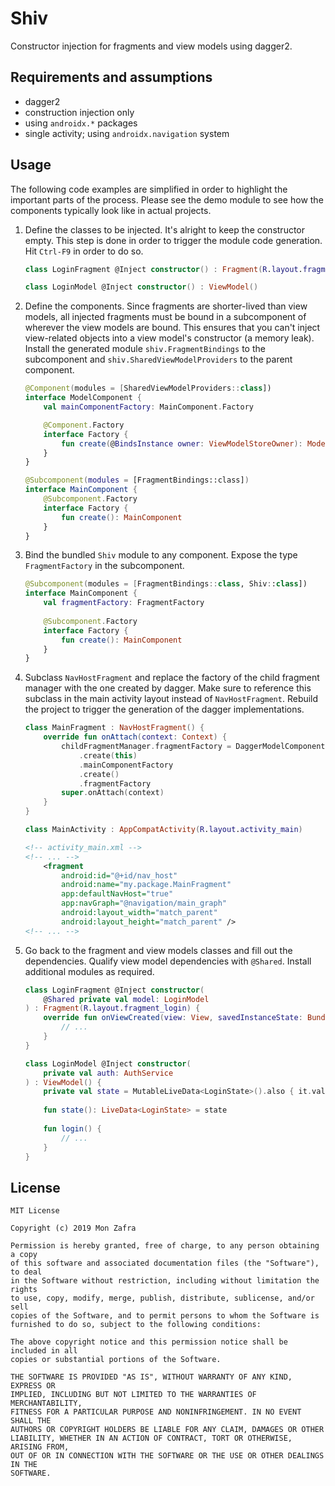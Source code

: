 # Shiv
Constructor injection for fragments and view models using dagger2.


## Requirements and assumptions
- dagger2
- construction injection only
- using `androidx.*` packages
- single activity; using `androidx.navigation` system


## Usage
The following code examples are simplified in order to highlight the important parts
of the process. Please see the demo module to see how the components typically look
like in actual projects.

1. Define the classes to be injected. It's alright to keep the constructor empty.
   This step is done in order to trigger the module code generation. Hit `Ctrl-F9`
   in order to do so.

    ```kotlin
    class LoginFragment @Inject constructor() : Fragment(R.layout.fragment_login)
    
    class LoginModel @Inject constructor() : ViewModel()
    ```

2. Define the components. Since fragments are shorter-lived than view models, all
   injected fragments must be bound in a subcomponent of wherever the view models
   are bound. This ensures that you can't inject view-related objects into
   a view model's constructor (a memory leak). Install the generated module
   `shiv.FragmentBindings` to the subcomponent and `shiv.SharedViewModelProviders`
   to the parent component.
   
    ```kotlin
    @Component(modules = [SharedViewModelProviders::class])
    interface ModelComponent {
        val mainComponentFactory: MainComponent.Factory
    
        @Component.Factory
        interface Factory {
            fun create(@BindsInstance owner: ViewModelStoreOwner): ModelComponent
        }
    }
    
    @Subcomponent(modules = [FragmentBindings::class])
    interface MainComponent {
        @Subcomponent.Factory
        interface Factory {
            fun create(): MainComponent
        }
    }
    ```

3. Bind the bundled `Shiv` module to any component. Expose the type `FragmentFactory` in the
   subcomponent.

    ```kotlin
    @Subcomponent(modules = [FragmentBindings::class, Shiv::class])
    interface MainComponent {
        val fragmentFactory: FragmentFactory
        
        @Subcomponent.Factory
        interface Factory {
            fun create(): MainComponent
        }
    }
    ```

4. Subclass `NavHostFragment` and replace the factory of the child fragment manager with the one
   created by dagger. Make sure to reference this subclass in the main activity layout instead of
   `NavHostFragment`. Rebuild the project to trigger the generation of the dagger implementations.
   
    ```kotlin
    class MainFragment : NavHostFragment() {
        override fun onAttach(context: Context) {
            childFragmentManager.fragmentFactory = DaggerModelComponent.factory()
                .create(this)
                .mainComponentFactory
                .create()
                .fragmentFactory
            super.onAttach(context)
        }
    }
    
    class MainActivity : AppCompatActivity(R.layout.activity_main)
    ```
    ```xml
    <!-- activity_main.xml -->
    <!-- ... -->
        <fragment
            android:id="@+id/nav_host"
            android:name="my.package.MainFragment"
            app:defaultNavHost="true"
            app:navGraph="@navigation/main_graph"
            android:layout_width="match_parent"
            android:layout_height="match_parent" />
    <!-- ... -->
    ```

5. Go back to the fragment and view models classes and fill out the dependencies. Qualify view model
   dependencies with `@Shared`. Install additional modules as required.
   
    ```kotlin
    class LoginFragment @Inject constructor(
        @Shared private val model: LoginModel
    ) : Fragment(R.layout.fragment_login) {
        override fun onViewCreated(view: View, savedInstanceState: Bundle?) {
            // ...
        }
    }
    
    class LoginModel @Inject constructor(
        private val auth: AuthService
    ) : ViewModel() {
        private val state = MutableLiveData<LoginState>().also { it.value = LoginState() }
        
        fun state(): LiveData<LoginState> = state
        
        fun login() {
            // ...
        }
    }
    ```
    
## License
```
MIT License

Copyright (c) 2019 Mon Zafra

Permission is hereby granted, free of charge, to any person obtaining a copy
of this software and associated documentation files (the "Software"), to deal
in the Software without restriction, including without limitation the rights
to use, copy, modify, merge, publish, distribute, sublicense, and/or sell
copies of the Software, and to permit persons to whom the Software is
furnished to do so, subject to the following conditions:

The above copyright notice and this permission notice shall be included in all
copies or substantial portions of the Software.

THE SOFTWARE IS PROVIDED "AS IS", WITHOUT WARRANTY OF ANY KIND, EXPRESS OR
IMPLIED, INCLUDING BUT NOT LIMITED TO THE WARRANTIES OF MERCHANTABILITY,
FITNESS FOR A PARTICULAR PURPOSE AND NONINFRINGEMENT. IN NO EVENT SHALL THE
AUTHORS OR COPYRIGHT HOLDERS BE LIABLE FOR ANY CLAIM, DAMAGES OR OTHER
LIABILITY, WHETHER IN AN ACTION OF CONTRACT, TORT OR OTHERWISE, ARISING FROM,
OUT OF OR IN CONNECTION WITH THE SOFTWARE OR THE USE OR OTHER DEALINGS IN THE
SOFTWARE.
```

